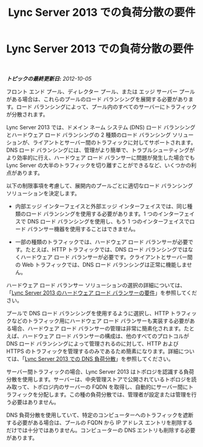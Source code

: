 ﻿---
title: Lync Server 2013 での負荷分散の要件
TOCTitle: Lync Server 2013 での負荷分散の要件
ms:assetid: 84489328-64a4-486c-9384-a3e5c8ed9c8b
ms:mtpsurl: https://technet.microsoft.com/ja-jp/library/Gg615011(v=OCS.15)
ms:contentKeyID: 48272756
ms.date: 05/19/2016
mtps_version: v=OCS.15
ms.translationtype: HT
---

# Lync Server 2013 での負荷分散の要件

 

_**トピックの最終更新日:** 2012-10-05_

フロント エンド プール、ディレクター プール、または エッジ サーバー プールがある場合は、これらのプールのロード バランシングを展開する必要があります。ロード バランシングによって、プール内のすべてのサーバーにトラフィックが分散されます。

Lync Server 2013 では、ドメイン ネーム システム (DNS) ロード バランシングとハードウェア ロード バランシングの 2 種類のロード バランシング ソリューションが、ライアントとサーバー間のトラフィックに対してサポートされます。DNS ロード バランシングには、管理がより簡単で、トラブルシューティングがより効率的に行え、ハードウェア ロード バランサーに問題が発生した場合でも Lync Server の大半のトラフィックを切り離すことができるなど、いくつかの利点があります。

以下の制限事項を考慮して、展開内のプールごとに適切なロード バランシング ソリューションを決定します。

  - 内部エッジ インターフェイスと外部エッジ インターフェイスでは、同じ種類のロード バランシングを使用する必要があります。1 つのインターフェイスで DNS ロード バランシングを使用し、もう 1 つのインターフェイスでロード バランサー機器を使用することはできません。

  - 一部の種類のトラフィックでは、ハードウェア ロード バランサーが必要です。たとえば、HTTP トラフィックでは、DNS ロード バランシングではなくハードウェア ロード バランサーが必要です。クライアントとサーバー間の Web トラフィックでは、DNS ロード バランシングは正常に機能しません。

ハードウェア ロード バランサー ソリューションの選択の詳細については、「[Lync Server 2013 のハードウェア ロード バランサーの要件](lync-server-2013-hardware-load-balancer-requirements.md)」を参照してください。

プールで DNS ロード バランシングを使用するように選択し、HTTP トラフィックなどのトラフィック用にハードウェア ロード バランサーも実装する必要がある場合、ハードウェア ロード バランサーの管理は非常に簡素化されます。たとえば、ハードウェア ロード バランサーの構成は、他のすべてのプロトコルが DNS ロード バランシングによって管理されるのに対して、HTTP および HTTPS のトラフィックを管理するのみであるため簡素になります。詳細については、「[Lync Server 2013 での DNS 負荷分散](lync-server-2013-dns-load-balancing.md)」を参照してください。

サーバー間トラフィックの場合、Lync Server 2013 はトポロジを認識する負荷分散を使用します。サーバーは、中央管理ストアで公開されているトポロジを読み取って、トポロジ内のサーバーの FQDN を取得し、自動的にサーバー間にトラフィックを分配します。この種の負荷分散では、管理者が設定または管理を行う必要はありません。

DNS 負荷分散を使用していて、特定のコンピューターへのトラフィックを遮断する必要がある場合は、プールの FQDN から IP アドレス エントリを削除するだけでは十分ではありません。コンピューターの DNS エントリも削除する必要があります。


